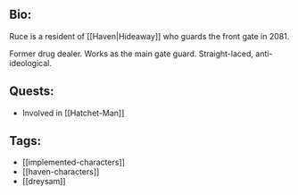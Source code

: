 ## Bio:

Ruce is a resident of [[Haven|Hideaway]] who guards the front gate in 2081.

Former drug dealer. Works as the main gate guard. Straight-laced, anti-ideological.

## Quests:

- Involved in [[Hatchet-Man]]

## Tags:

- [[implemented-characters]]
- [[haven-characters]]
- [[dreysam]]